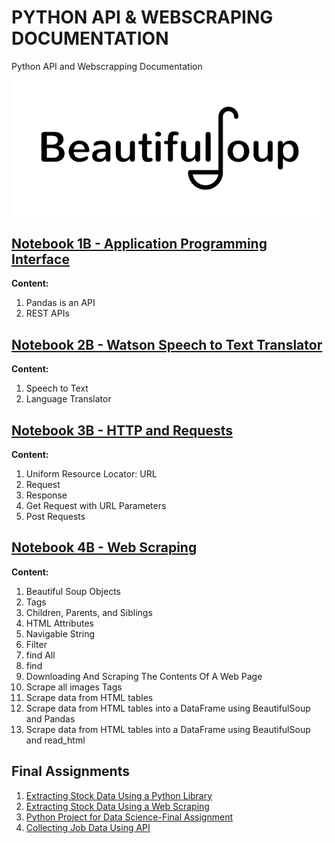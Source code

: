 # **PYTHON API & WEBSCRAPING DOCUMENTATION**
Python API and Webscrapping Documentation

<p align="center">
  <img src="https://github.com/dikoharyadhanto/API-Webscraping-Python-Documentation/blob/b273c36914204ba7bd3c37356459220666cbb953/bs.png" />
</p>

## [Notebook 1B - Application Programming Interface](https://github.com/dikoharyadhanto/API-Webscraping-Python-Documentation/blob/b273c36914204ba7bd3c37356459220666cbb953/PY0101EN-5.1_Intro_API.ipynb)

**Content:**

1. Pandas is an API
2. REST APIs

## [Notebook 2B - Watson Speech to Text Translator](https://github.com/dikoharyadhanto/API-Webscraping-Python-Documentation/blob/b273c36914204ba7bd3c37356459220666cbb953/PY0101EN-5.2_API_2.ipynb)

**Content:**

1. Speech to Text
2. Language Translator

## [Notebook 3B - HTTP and Requests](https://github.com/dikoharyadhanto/API-Webscraping-Python-Documentation/blob/b273c36914204ba7bd3c37356459220666cbb953/PY0101EN-5.3_Requests_HTTP.ipynb)

**Content:**

1. Uniform Resource Locator: URL
2. Request
3. Response
4. Get Request with URL Parameters
5. Post Requests

## [Notebook 4B - Web Scraping](https://github.com/dikoharyadhanto/API-Webscraping-Python-Documentation/blob/b273c36914204ba7bd3c37356459220666cbb953/WebScraping_Review_Lab.ipynb)

**Content:**

1. Beautiful Soup Objects
2. Tags
3. Children, Parents, and Siblings
4. HTML Attributes
5. Navigable String
6. Filter
7. find All
8. find
9. Downloading And Scraping The Contents Of A Web Page
10. Scrape all images Tags
11. Scrape data from HTML tables
12. Scrape data from HTML tables into a DataFrame using BeautifulSoup and Pandas
13. Scrape data from HTML tables into a DataFrame using BeautifulSoup and read_html

## Final Assignments

1. [Extracting Stock Data Using a Python Library](https://github.com/dikoharyadhanto/API-Webscraping-Python-Documentation/blob/b273c36914204ba7bd3c37356459220666cbb953/Final_Assignment_Library.ipynb)
2. [Extracting Stock Data Using a Web Scraping](https://github.com/dikoharyadhanto/API-Webscraping-Python-Documentation/blob/b273c36914204ba7bd3c37356459220666cbb953/Final%20Assignment_Webscraping.ipynb)
3. [Python Project for Data Science-Final Assignment](https://github.com/dikoharyadhanto/API-Webscraping-Python-Documentation/blob/b273c36914204ba7bd3c37356459220666cbb953/Coursera%20Python%20Project%20for%20Data%20Science-Final%20Assignment.ipynb)
4. [Collecting Job Data Using API](https://github.com/dikoharyadhanto/API-Webscraping-Python-Documentation/blob/d6b4b0e7a93cf40cc7b57407b5f4d72a4fae717a/Collecting_job_data_using_APIs_Lab.ipynb)
